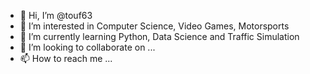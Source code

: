 - 👋 Hi, I’m @touf63
- 👀 I’m interested in Computer Science, Video Games, Motorsports
- 🌱 I’m currently learning Python, Data Science and Traffic Simulation
- 💞️ I’m looking to collaborate on ...
- 📫 How to reach me ...

<!---
touf63/touf63 is a ✨ special ✨ repository because its `README.md` (this file) appears on your GitHub profile.
You can click the Preview link to take a look at your changes.
--->
